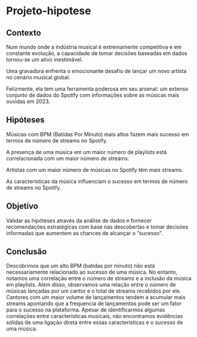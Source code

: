 # Projeto-hipotese

## Contexto

Num mundo onde a indústria musical é extremamente competitiva e em constante evolução, a capacidade de tomar decisões baseadas em dados tornou-se um ativo inestimável. 

Uma gravadora enfrenta o emocionante desafio de lançar um novo artista no cenário musical global. 

Felizmente, ela tem uma ferramenta poderosa em seu arsenal: um extenso conjunto de dados do Spotify com informações sobre as músicas mais ouvidas em 2023.

## Hipóteses

Músicas com BPM (Batidas Por Minuto) mais altos fazem mais sucesso em termos de número de streams no Spotify.

A presença de uma música em um maior número de playlists está correlacionada com um maior número de streams.

Artistas com um maior número de músicas no Spotify têm mais streams.

As características da música influenciam o sucesso em termos de número de streams no Spotify.

## Objetivo

Validar as hipóteses através da análise de dados e fornecer recomendações estratégicas com base nas descobertas e tomar decisões informadas que aumentem as chances de alcançar o “sucesso”.


## Conclusão

Descobrimos que um alto BPM (batidas por minuto) não está necessariamente relacionado ao sucesso de uma música. No entanto, notamos uma correlação entre o número de streams e a inclusão da música em playlists. Além disso, observamos uma relação entre o número de músicas lançadas por um cantor e o total de streams recebidos por ele. Cantores com um maior volume de lançamentos tendem a acumular mais streams apontando que a frequencia de lançamentos pode ser um fator para o sucesso na plataforma. Apesar de identificarmos algumas correlações entre características musicais, não encontramos evidências sólidas de uma ligação direta entre essas características e o sucesso de uma música.
